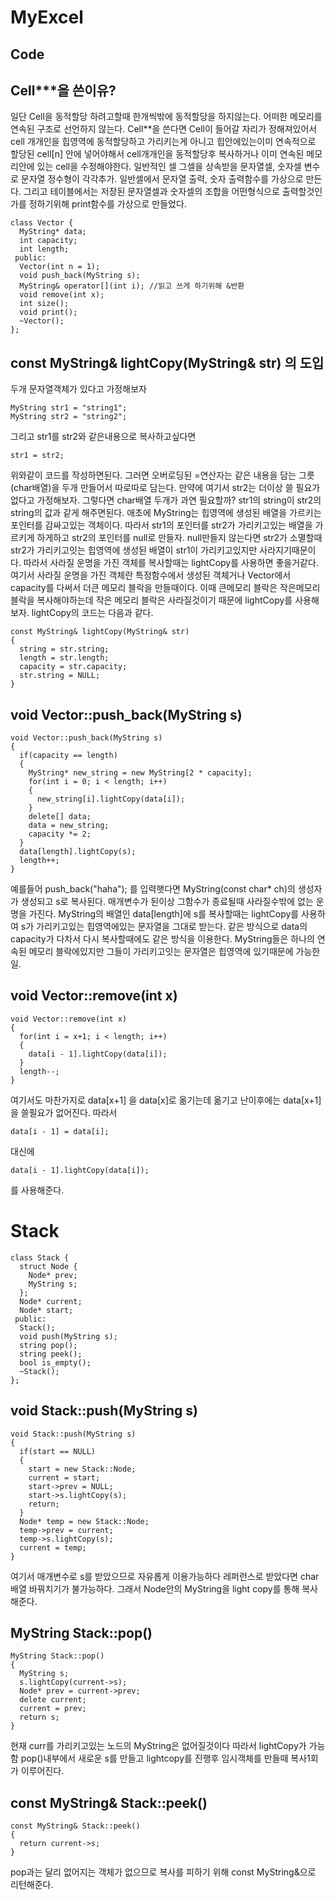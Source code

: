 # MyExcel
## Code
## Cell***을 쓴이유?
>
일단 Cell을 동적할당 하려고할때 한개씩밖에 동적할당을 하지않는다. 어떠한 메모리를 연속된 구조로 선언하지 않는다. Cell**을 쓴다면 Cell이 들어갈 자리가 정해져있어서 cell 개개인을 힙영역에 동적할당하고 가리키는게 아니고 힙안에있는이미 연속적으로 할당된 cell[n] 안에 넣어야해서 cell개개인을 동적할당후 복사하거나 이미 연속된 메모리안에 있는 cell을 수정해야한다. 
일반적인 셀 그셀을 상속받을 문자열셀, 숫자셀 변수로 문자열 정수형이 각각추가. 일반셀에서 문자열 출력, 숫자 출력함수를 가상으로 만든다. 그리고 테이블에서는 저장된 문자열셀과 숫자셀의 조합을 어떤형식으로 출력할것인가를 정하기위해 print함수를 가상으로 만들었다.
>
```
class Vector {
  MyString* data;
  int capacity;
  int length;
 public:
  Vector(int n = 1);
  void push_back(MyString s);
  MyString& operator[](int i); //읽고 쓰게 하기위해 &반환
  void remove(int x);
  int size();
  void print();
  ~Vector();
};
```

## const MyString& lightCopy(MyString& str) 의 도입
>
두개 문자열객체가 있다고 가정해보자
```
MyString str1 = "string1";
MyString str2 = "string2";
```
그리고 str1를 str2와 같은내용으로 복사하고싶다면
```
str1 = str2;
```
위와같이 코드를 작성하면된다. 그러면 오버로딩된 =연산자는 같은 내용을 담는 그릇(char배열)을 두개 만들어서 따로따로 담는다. 만약에 여기서 str2는 더이상 쓸 필요가없다고 가정해보자. 그렇다면 char배열 두개가 과연 필요할까? str1의 string이 str2의 string의 값과 같게 해주면된다. 애초에 MyString는 힙영역에 생성된 배열을 가르키는 포인터를 감싸고있는 객체이다. 따라서 str1의 포인터를 str2가 가리키고있는 배열을 가르키게 하게하고 str2의 포인터를 null로 만들자. null만들지 않는다면 str2가 소멸할때 str2가 가리키고잇는 힙영역에 생성된 배열이 str1이 가리키고있지만 사라지기때문이다. 따라서 사라질 운명을 가진 객체를 복사할때는 lightCopy를 사용하면 좋을거같다. 여기서 사라질 운명을 가진 객체란 특정함수에서 생성된 객체거나 Vector에서 capacity를 다써서 더큰 메모리 블락을 만들때이다. 이때 큰메모리 블락은 작은메모리블락을 복사해야하는데 작은 메모리 블락은 사라질것이기 때문에 lightCopy를 사용해보자. lightCopy의 코드는 다음과 같다.
```
const MyString& lightCopy(MyString& str)
{
  string = str.string;
  length = str.length;
  capacity = str.capacity;
  str.string = NULL;
}
```

## void Vector::push_back(MyString s) 
>
```
void Vector::push_back(MyString s) 
{
  if(capacity == length)
  {
    MyString* new_string = new MyString[2 * capacity];
    for(int i = 0; i < length; i++)
    {
      new_string[i].lightCopy(data[i]);
    }
    delete[] data;
    data = new_string;
    capacity *= 2;
  }
  data[length].lightCopy(s);
  length++;
}
```
예를들어 push_back("haha"); 를 입력햇다면 MyString(const char* ch)의 생성자가 생성되고 s로 복사된다. 매개변수가 된이상 그함수가 종료될때 사라질수밖에 없는 운명을 가진다. MyString의 배열인 data[length]에 s를 복사할때는 lightCopy를 사용하여 s가 가리키고있는 힙영역에있는 문자열을 그대로 받는다. 같은 방식으로 data의 capacity가 다차서 다시 복사할때에도 같은 방식을 이용한다. MyString들은 하나의 연속된 메모리 블락에있지만 그들이 가리키고잇는 문자열은 힙영역에 있기때문에 가능한일. 

## void Vector::remove(int x)
>
```
void Vector::remove(int x)
{
  for(int i = x+1; i < length; i++)
  {
    data[i - 1].lightCopy(data[i]);
  }
  length--;
}
```
여기서도 마찬가지로 data[x+1] 을 data[x]로 옮기는데 옮기고 난이후에는 data[x+1]을 쓸필요가 없어진다. 따라서
```
data[i - 1] = data[i];
```
대신에
```
data[i - 1].lightCopy(data[i]);
```
를 사용해준다.

# Stack
>
```
class Stack {
  struct Node {
    Node* prev;
    MyString s;
  };
  Node* current;
  Node* start;
 public:
  Stack();
  void push(MyString s);
  string pop();
  string peek();
  bool is_empty();
  ~Stack();
};
```

## void Stack::push(MyString s)
>
```
void Stack::push(MyString s)
{
  if(start == NULL)
  {
    start = new Stack::Node;
    current = start;
    start->prev = NULL;
    start->s.lightCopy(s);
    return;
  }
  Node* temp = new Stack::Node;
  temp->prev = current;
  temp->s.lightCopy(s);
  current = temp;
}
```
여기서 매개변수로 s를 받았으므로 자유롭게 이용가능하다 레퍼런스로 받았다면 char배열 바꿔치기가 불가능하다. 그래서 Node안의 MyString을 light copy를 통해 복사해준다.

## MyString Stack::pop()
>
```
MyString Stack::pop()
{
  MyString s;
  s.lightCopy(current->s);
  Node* prev = current->prev;
  delete current;
  current = prev;
  return s;
}
```
현재 curr를 가리키고있는 노드의 MyString은 없어질것이다 따라서 lightCopy가 가능함 pop()내부에서 새로운 s를 만들고 lightcopy를 진행후 임시객체를 만들때 복사1회가 이루어진다.

## const MyString& Stack::peek()
>
```
const MyString& Stack::peek()
{
  return current->s;
}
```
pop과는 달리 없어지는 객체가 없으므로 복사를 피하기 위해 const MyString&으로 리턴해준다.
